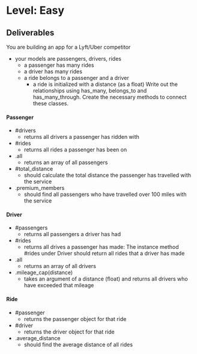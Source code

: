 # Level: Easy

## Deliverables
You are building an app for a Lyft/Uber competitor
- your models are passengers, drivers, rides
  - a passenger has many rides
  - a driver has many rides
  - a ride belongs to a passenger and a driver
    - a ride is initialized with a distance (as a float)
Write out the relationships using has_many, belongs_to and has_many_through. Create the necessary methods to connect these classes.

#### Passenger
- #drivers
  - returns all drivers a passenger has ridden with
- #rides
  - returns all rides a passenger has been on
- .all
  - returns an array of all passengers
- #total_distance
  - should calculate the total distance the passenger has travelled with the service
- .premium_members
  - should find all passengers who have travelled over 100 miles with the service

#### Driver
- #passengers
  - returns all passengers a driver has had
- #rides
  - returns all drives a passenger has made: The instance method #rides under Driver should return all rides that a driver has made
- .all
  - returns an array of all drivers
- .mileage_cap(distance)
  - takes an argument of a distance (float) and returns all drivers who have exceeded that mileage

#### Ride
- #passenger
  - returns the passenger object for that ride
- #driver
  - returns the driver object for that ride
- .average_distance
  - should find the average distance of all rides
